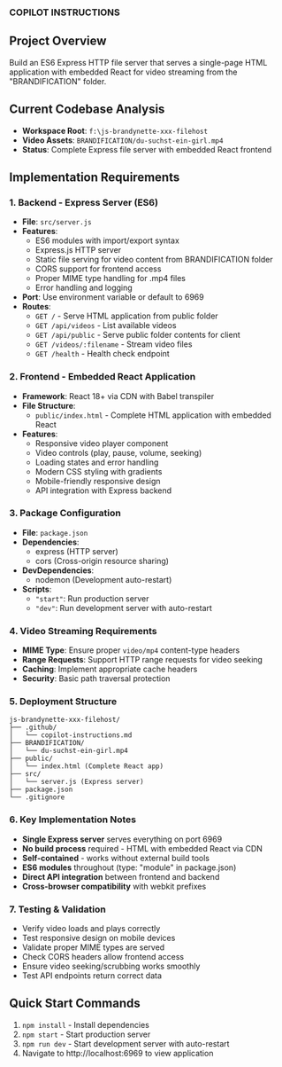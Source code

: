 ### COPILOT INSTRUCTIONS

## Project Overview
Build an ES6 Express HTTP file server that serves a single-page HTML application with embedded React for video streaming from the "BRANDIFICATION" folder.

## Current Codebase Analysis
- **Workspace Root**: `f:\js-brandynette-xxx-filehost`
- **Video Assets**: `BRANDIFICATION/du-suchst-ein-girl.mp4`
- **Status**: Complete Express file server with embedded React frontend

## Implementation Requirements

### 1. Backend - Express Server (ES6)
- **File**: `src/server.js`
- **Features**:
  - ES6 modules with import/export syntax
  - Express.js HTTP server
  - Static file serving for video content from BRANDIFICATION folder
  - CORS support for frontend access
  - Proper MIME type handling for .mp4 files
  - Error handling and logging
- **Port**: Use environment variable or default to 6969
- **Routes**:
  - `GET /` - Serve HTML application from public folder
  - `GET /api/videos` - List available videos
  - `GET /api/public` - Serve public folder contents for client
  - `GET /videos/:filename` - Stream video files
  - `GET /health` - Health check endpoint

### 2. Frontend - Embedded React Application
- **Framework**: React 18+ via CDN with Babel transpiler
- **File Structure**:
  - `public/index.html` - Complete HTML application with embedded React
- **Features**:
  - Responsive video player component
  - Video controls (play, pause, volume, seeking)
  - Loading states and error handling
  - Modern CSS styling with gradients
  - Mobile-friendly responsive design
  - API integration with Express backend

### 3. Package Configuration
- **File**: `package.json`
- **Dependencies**:
  - express (HTTP server)
  - cors (Cross-origin resource sharing)
- **DevDependencies**:
  - nodemon (Development auto-restart)
- **Scripts**:
  - `"start"`: Run production server
  - `"dev"`: Run development server with auto-restart

### 4. Video Streaming Requirements
- **MIME Type**: Ensure proper `video/mp4` content-type headers
- **Range Requests**: Support HTTP range requests for video seeking
- **Caching**: Implement appropriate cache headers
- **Security**: Basic path traversal protection

### 5. Deployment Structure
```
js-brandynette-xxx-filehost/
├── .github/
│   └── copilot-instructions.md
├── BRANDIFICATION/
│   └── du-suchst-ein-girl.mp4
├── public/
│   └── index.html (Complete React app)
├── src/
│   └── server.js (Express server)
├── package.json
└── .gitignore
```

### 6. Key Implementation Notes
- **Single Express server** serves everything on port 6969
- **No build process** required - HTML with embedded React via CDN
- **Self-contained** - works without external build tools
- **ES6 modules** throughout (type: "module" in package.json)
- **Direct API integration** between frontend and backend
- **Cross-browser compatibility** with webkit prefixes

### 7. Testing & Validation
- Verify video loads and plays correctly
- Test responsive design on mobile devices
- Validate proper MIME types are served
- Check CORS headers allow frontend access
- Ensure video seeking/scrubbing works smoothly
- Test API endpoints return correct data

## Quick Start Commands
1. `npm install` - Install dependencies
2. `npm start` - Start production server
3. `npm run dev` - Start development server with auto-restart
4. Navigate to http://localhost:6969 to view application
